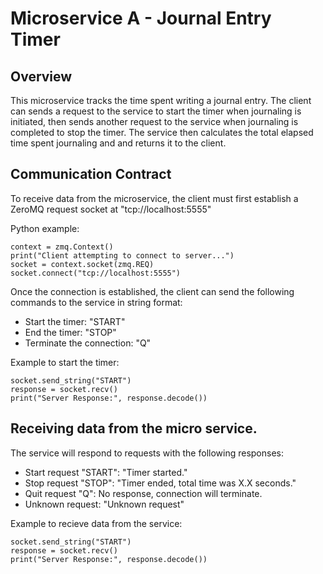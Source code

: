 

# Microservice A - Journal Entry Timer

## Overview

This microservice tracks the time spent writing a journal entry. The client can sends a request to the service to start
the timer when journaling is initiated, then sends another request to the service when journaling is completed to stop
the timer. The service then calculates the total elapsed time spent journaling and and returns it to the client.

## Communication Contract

To receive data from the microservice, the client must first establish a ZeroMQ request socket at "tcp://localhost:5555"

Python example:

    context = zmq.Context()
    print("Client attempting to connect to server...")
    socket = context.socket(zmq.REQ)
    socket.connect("tcp://localhost:5555")

Once the connection is established, the client can send the following commands to the service in string format:
* Start the timer: "START" 
* End the timer: "STOP"
* Terminate the connection: "Q"

Example to start the timer:

    socket.send_string("START")
    response = socket.recv()
    print("Server Response:", response.decode())

## Receiving data from the micro service.

The service will respond to requests with the following responses:
* Start request "START": "Timer started." 
* Stop request "STOP": "Timer ended, total time was X.X seconds."
* Quit request "Q": No response, connection will terminate.
* Unknown request: "Unknown request"

Example to recieve data from the service:
   
    socket.send_string("START")
    response = socket.recv()
    print("Server Response:", response.decode())
